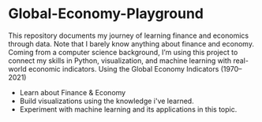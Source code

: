 # Global-Economy-Playground
This repository documents my journey of learning finance and economics through data. Note that I barely know anything about finance and economy.
Coming from a computer science background, I’m using this project to connect my skills in Python, visualization, and machine learning with real-world economic indicators.
Using the Global Economy Indicators (1970–2021)
- Learn about Finance & Economy
- Build visualizations using the knowledge i've learned.
- Experiment with machine learning and its applications in this topic.
